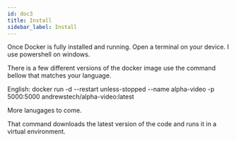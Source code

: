 ```yaml
---
id: doc3
title: Install
sidebar_label: Install
---
```


Once Docker is fully installed and running. Open a terminal on your device. I use powershell on windows. 

There is a few different versions of the docker image use the command bellow that matches your language. 

English: docker run -d --restart unless-stopped --name alpha-video -p 5000:5000 andrewstech/alpha-video:latest

More lanugages to come.

That command downloads the latest version of the code and runs it in a virtual environment.



